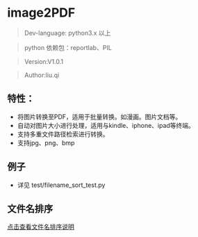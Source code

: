 # image2PDF

> Dev-language: python3.x 以上

> python 依赖包：reportlab、PIL

> Version:V1.0.1

> Author:liu.qi

## 特性：

* 将图片转换至PDF，适用于批量转换。如漫画。图片文档等。
* 自动对图片大小进行处理，适用与kindle、iphone、ipad等终端。
* 支持多重文件路径检索进行转换。
* 支持jpg、png、bmp

## 例子

* 详见 test/filename_sort_test.py


## 文件名排序

[点击查看文件名排序说明](https://github.com/liuqi0725/image2PDF/wiki/%E6%96%87%E4%BB%B6%E5%90%8D%E6%8E%92%E5%BA%8F)


